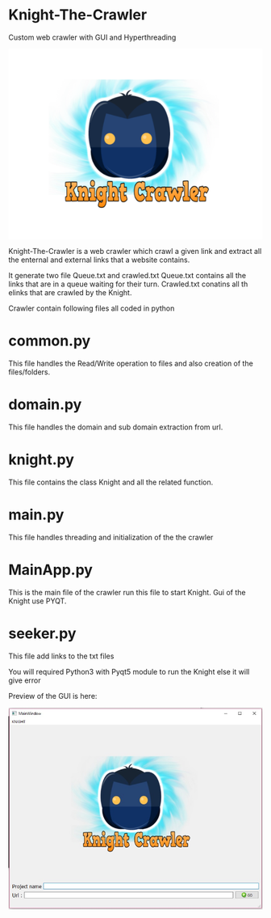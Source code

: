 # Knight-The-Crawler
Custom web crawler with GUI and Hyperthreading

<img src="Knight%20the%20webcrawler/icon/logo.png" align= "middle">

Knight-The-Crawler is a web crawler which crawl a given link and extract all the enternal and external links that a website contains.


It generate two file Queue.txt and crawled.txt 
Queue.txt contains all the links that are in a queue waiting for their turn.
Crawled.txt conatins all th elinks that are crawled by the Knight.
 
Crawler contain following files all coded in python

# common.py
This file handles the Read/Write operation to files and also creation of the files/folders.

# domain.py
This file handles the domain and sub domain extraction from url.

# knight.py
This file contains the class Knight and all the related function.

# main.py
This file handles threading and initialization of the the crawler

# MainApp.py
This is the main file of the crawler run this file to start Knight.
Gui of the Knight use PYQT.

# seeker.py
This file add links to the txt files 



You will required Python3 with Pyqt5 module to run the Knight else it will give error



Preview of the GUI is here:

<img src="Knight%20the%20webcrawler/icon/preview.jpg" align= "middle">
